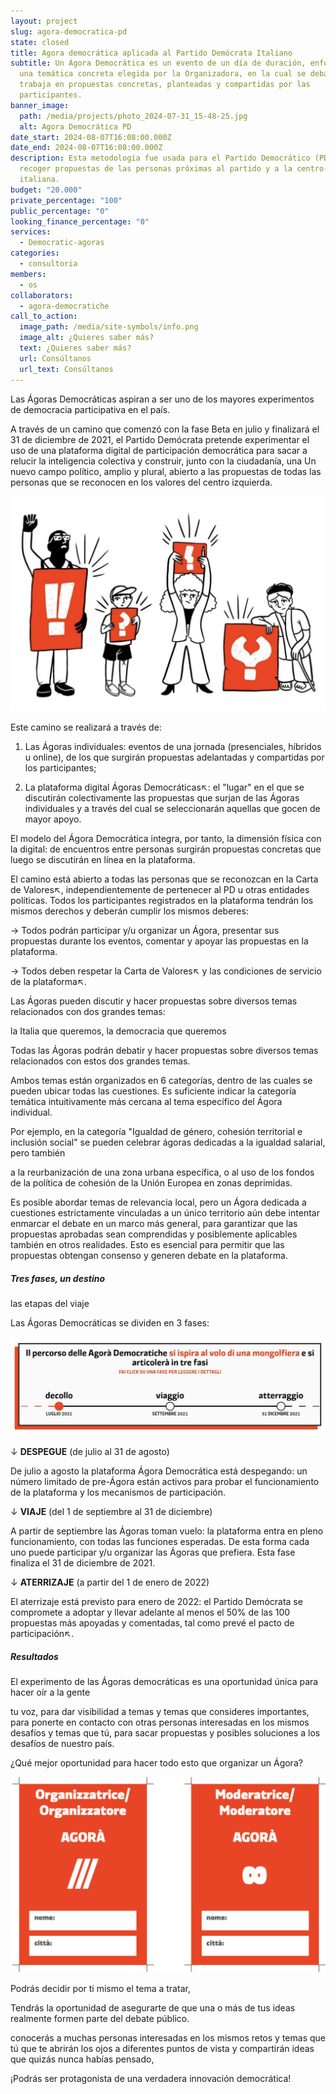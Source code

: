 ```yaml
---
layout: project
slug: agora-democratica-pd
state: closed
title: Agora democrática aplicada al Partido Demócrata Italiano
subtitle: Un Ágora Democrática es un evento de un día de duración, enfocado a
  una temática concreta elegida por la Organizadora, en la cual se debate y se
  trabaja en propuestas concretas, planteadas y compartidas por las
  participantes.
banner_image:
  path: /media/projects/photo_2024-07-31_15-48-25.jpg
  alt: Agora Democrática PD
date_start: 2024-08-07T16:08:00.000Z
date_end: 2024-08-07T16:08:00.000Z
description: Esta metodología fue usada para el Partido Democrático (PD) para
  recoger propuestas de las personas próximas al partido y a la centro-izquierda
  italiana.
budget: "20.000"
private_percentage: "100"
public_percentage: "0"
looking_finance_percentage: "0"
services:
  - Democratic-agoras
categories:
  - consultoria
members:
  - os
collaborators:
  - agora-democratiche
call_to_action:
  image_path: /media/site-symbols/info.png
  image_alt: ¿Quieres saber más?
  text: ¿Quieres saber más?
  url: Consúltanos
  url_text: Consúltanos
---
```

Las Ágoras Democráticas aspiran a ser uno de los mayores experimentos de democracia participativa en el país.

A través de un camino que comenzó con la fase Beta en julio y finalizará el 31 de diciembre de 2021, el Partido Demócrata pretende experimentar el uso de una plataforma digital de participación democrática para sacar a relucir la inteligencia colectiva y construir, junto con la ciudadanía, una Un nuevo campo político, amplio y plural, abierto a las propuestas de todas las personas que se reconocen en los valores del centro izquierda.

![Roles](/media/captura-de-pantalla-2024-09-04-a-las-17.07.25.png "Roles")

Este camino se realizará a través de:

1. Las Ágoras individuales: eventos de una jornada (presenciales, híbridos u online), de los que surgirán propuestas adelantadas y compartidas por los participantes;

2. La plataforma digital Ágoras Democráticas↖: el "lugar" en el que se discutirán colectivamente las propuestas que surjan de las Ágoras individuales y a través del cual se seleccionarán aquellas que gocen de mayor apoyo.

El modelo del Ágora Democrática integra, por tanto, la dimensión física con la digital: de encuentros entre personas surgirán propuestas concretas que luego se discutirán en línea en la plataforma.

El camino está abierto a todas las personas que se reconozcan en la Carta de Valores↖, independientemente de pertenecer al PD u otras entidades políticas. Todos los participantes registrados en la plataforma tendrán los mismos derechos y deberán cumplir los mismos deberes:

→ Todos podrán participar y/u organizar un Ágora, presentar sus propuestas durante los eventos, comentar y apoyar las propuestas en la plataforma.

→ Todos deben respetar la Carta de Valores↖ y las condiciones de servicio de la plataforma↖.

Las Ágoras pueden discutir y hacer propuestas sobre diversos temas relacionados con dos grandes temas:

la Italia que queremos, la democracia que queremos

Todas las Ágoras podrán debatir y hacer propuestas sobre diversos temas relacionados con estos dos grandes temas.

Ambos temas están organizados en 6 categorías, dentro de las cuales se pueden ubicar todas las cuestiones. Es suficiente indicar la categoría temática intuitivamente más cercana al tema específico del Ágora individual.

Por ejemplo, en la categoría "Igualdad de género, cohesión territorial e inclusión social" se pueden celebrar ágoras dedicadas a la igualdad salarial, pero también

a la reurbanización de una zona urbana específica, o al uso de los fondos de la política de cohesión de la Unión Europea en zonas deprimidas.

Es posible abordar temas de relevancia local, pero un Ágora dedicada a cuestiones estrictamente vinculadas a un único territorio aún debe intentar enmarcar el debate en un marco más general, para garantizar que las propuestas aprobadas sean comprendidas y posiblemente aplicables también en otros realidades. Esto es esencial para permitir que las propuestas obtengan consenso y generen debate en la plataforma.

##### Tres fases, un destino

las etapas del viaje

Las Ágoras Democráticas se dividen en 3 fases:

![Fases del proyecto](/media/captura-de-pantalla-2024-09-04-a-las-17.03.26.png "Fases del proyecto")

↓ **DESPEGUE** (de julio al 31 de agosto)

De julio a agosto la plataforma Ágora Democrática está despegando: un número limitado de pre-Ágora están activos para probar el funcionamiento de la plataforma y los mecanismos de participación.

↓ **VIAJE** (del 1 de septiembre al 31 de diciembre)

A partir de septiembre las Ágoras toman vuelo: la plataforma entra en pleno funcionamiento, con todas las funciones esperadas. De esta forma cada uno puede participar y/u organizar las Ágoras que prefiera. Esta fase finaliza el 31 de diciembre de 2021.

↓ **ATERRIZAJE** (a partir del 1 de enero de 2022)

El aterrizaje está previsto para enero de 2022: el Partido Demócrata se compromete a adoptar y llevar adelante al menos el 50% de las 100 propuestas más apoyadas y comentadas, tal como prevé el pacto de participación↖.

##### Resultados

El experimento de las Ágoras democráticas es una oportunidad única para hacer oír a la gente

tu voz, para dar visibilidad a temas y temas que consideres importantes, para ponerte en contacto con otras personas interesadas en los mismos desafíos y temas que tú, para sacar propuestas y posibles soluciones a los desafíos de nuestro país.

¿Qué mejor oportunidad para hacer todo esto que organizar un Ágora? 

![](/media/captura-de-pantalla-2024-08-07-a-las-16.13.09.png "Fichas de los participantes")

Podrás decidir por ti mismo el tema a tratar,

Tendrás la oportunidad de asegurarte de que una o más de tus ideas realmente formen parte del debate público.

conocerás a muchas personas interesadas en los mismos retos y temas que tú que te abrirán los ojos a diferentes puntos de vista y compartirán ideas que quizás nunca habías pensado,

¡Podrás ser protagonista de una verdadera innovación democrática!
